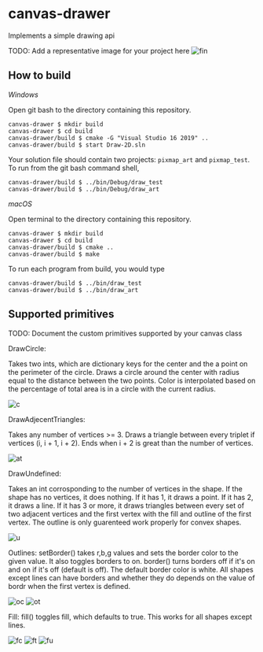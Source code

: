 # canvas-drawer

Implements a simple drawing api

TODO: Add a representative image for your project here
![fin](/images/final.png)

## How to build

*Windows*

Open git bash to the directory containing this repository.

```
canvas-drawer $ mkdir build
canvas-drawer $ cd build
canvas-drawer/build $ cmake -G "Visual Studio 16 2019" ..
canvas-drawer/build $ start Draw-2D.sln
```

Your solution file should contain two projects: `pixmap_art` and `pixmap_test`.
To run from the git bash command shell, 

```
canvas-drawer/build $ ../bin/Debug/draw_test
canvas-drawer/build $ ../bin/Debug/draw_art
```

*macOS*

Open terminal to the directory containing this repository.

```
canvas-drawer $ mkdir build
canvas-drawer $ cd build
canvas-drawer/build $ cmake ..
canvas-drawer/build $ make
```

To run each program from build, you would type

```
canvas-drawer/build $ ../bin/draw_test
canvas-drawer/build $ ../bin/draw_art
```

## Supported primitives

TODO: Document the custom primitives supported by your canvas class

DrawCircle:

Takes two ints, which are dictionary keys for the center and the a point on the perimeter of the circle.
Draws a circle around the center with radius equal to the distance between the two points.
Color is interpolated based on the percentage of total area is in a circle with the current radius.
 
![c](/images/circles.png)


DrawAdjecentTriangles:

Takes any number of vertices >= 3.
Draws a triangle between every triplet if vertices (i, i + 1, i + 2).
Ends when i + 2 is great than the number of vertices.

![at](/images/atriangles.png)

DrawUndefined:

Takes an int corrosponding to the number of vertices in the shape.
If the shape has no vertices, it does nothing.
If it has 1, it draws a point.
If it has 2, it draws a line.
If it has 3 or more, it draws triangles between every set of two adjacent vertices and the first vertex with the fill and outline of the first vertex.
The outline is only guarenteed work properly for convex shapes.

![u](/images/undefined.png)

Outlines:
setBorder() takes r,b,g values and sets the border color to the given value.
It also toggles borders to on.
border() turns borders off if it's on and on if it's off (default is off).
The default border color is white.
All shapes except lines can have borders and whether they do depends on the value of bordr when the first vertex is defined.

![oc](/images/bcircles.png)
![ot](/images/btriangles.png)

Fill:
fill() toggles fill, which defaults to true.
This works for all shapes except lines.

![fc](/images/fcircles.png)
![ft](/images/ftriangles.png)
![fu](/images/fundefined.png)
